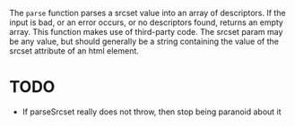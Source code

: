 
The `parse` function parses a srcset value into an array of descriptors. If the input is bad, or an error occurs, or no descriptors found, returns an empty array. This function makes use of third-party code. The srcset param may be any value, but should generally be a string containing the value of the srcset attribute of an html element.

# TODO

* If parseSrcset really does not throw, then stop being paranoid about it

